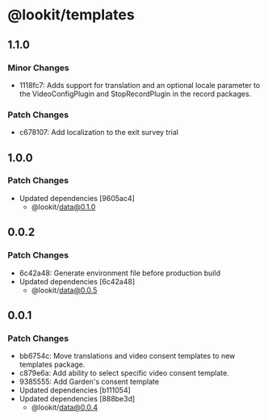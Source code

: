 # @lookit/templates

## 1.1.0

### Minor Changes

- 1118fc7: Adds support for translation and an optional locale parameter to the
  VideoConfigPlugin and StopRecordPlugin in the record packages.

### Patch Changes

- c678107: Add localization to the exit survey trial

## 1.0.0

### Patch Changes

- Updated dependencies [9605ac4]
  - @lookit/data@0.1.0

## 0.0.2

### Patch Changes

- 6c42a48: Generate environment file before production build
- Updated dependencies [6c42a48]
  - @lookit/data@0.0.5

## 0.0.1

### Patch Changes

- bb6754c: Move translations and video consent templates to new templates
  package.
- c879e6a: Add ability to select specific video consent template.
- 9385555: Add Garden's consent template
- Updated dependencies [b111054]
- Updated dependencies [888be3d]
  - @lookit/data@0.0.4
